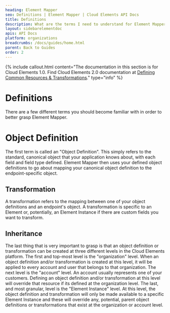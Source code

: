 ```yaml
---
heading: Element Mapper
seo: Definitions | Element Mapper | Cloud Elements API Docs
title: Definitions
description: What are the terms I need to understand for Element Mapper?
layout: sidebarelementdoc
apis: API Docs
platform: organizations
breadcrumbs: /docs/guides/home.html
parent: Back to Guides
order: 2
---
```


{% include callout.html content="The documentation in this section is for Cloud Elements 1.0. Find Cloud Elements 2.0 documentation at <a href=../../guides/common-resources/index.html>Defining Common Resources & Transformations</a>." type="info" %}

# Definitions
There are a few different terms you should become familiar with in order to better grasp Element Mapper.

# Object Definition
The first term is called an "Object Definition".  This simply refers to the standard, canonical object that your application knows about, with each field and field type defined.  Element Mapper then uses your defined object definitions to go about mapping your canonical object definition to the endpoint-specific object.

## Transformation
A transformation refers to the mapping between one of your object definitions and an endpoint's object.  A transformation is specific to an Element or, potentially, an Element Instance if there are custom fields you want to transform.

## Inheritance
The last thing that is very important to grasp is that an object definition or transformation can be created at three different levels in the Cloud Elements platform.  The first and top-most level is the "organization" level.  When an object definition and/or transformation is created at this level, it will be applied to every account and user that belongs to that organization.  The next level is the "account" level.  An account usually represents one of your customers.  Defining an object definition and/or transformation at this level will override that resource if its defined at the organization level.  The last, and most granular, level is the "Element Instance" level.  At this level, the object definition and transformation will only be made available to a specific Element Instance and these will override any, potential, parent object definitions or transformations that exist at the organization or account level.
